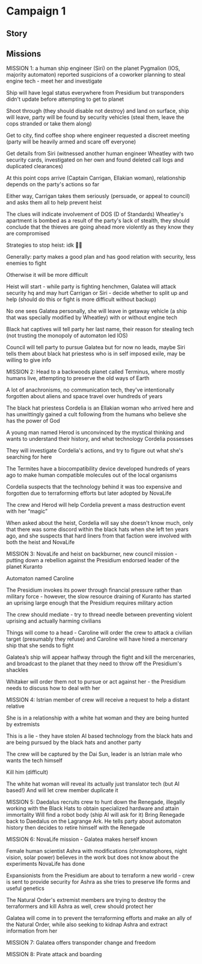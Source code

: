 # Campaign 1 

## Story

## Missions

MISSION 1: a human ship engineer (Siri) on the planet Pygmalion (IOS, majority automaton) reported suspicions of a coworker planning to steal engine tech - meet her and investigate

Ship will have legal status everywhere from Presidium but transponders didn't update before attempting to get to planet

Shoot through (they should disable not destroy) and land on surface, ship will leave, party will be found by security vehicles (steal them, leave the cops stranded or take them along)

Get to city, find coffee shop where engineer requested a discreet meeting (party will be heavily armed and scare off everyone)

Get details from Siri (witnessed another human engineer Wheatley with two security cards, investigated on her own and found deleted call logs and duplicated clearances)

At this point cops arrive (Captain Carrigan, Ellakian woman), relationship depends on the party's actions so far

Either way, Carrigan takes them seriously (persuade, or appeal to council) and asks them all to help prevent heist

The clues will indicate involvement of DOS (D of Standards) Wheatley's apartment is bombed as a result of the party's lack of stealth, they should conclude that the thieves are going ahead more violently as they know they are compromised

Strategies to stop heist: idk 🤷‍♂️ 

Generally: party makes a good plan and has good relation with security, less enemies to fight

Otherwise it will be more difficult

Heist will start - while party is fighting henchmen, Galatea will attack security hq and may hurt Carrigan or Siri - decide whether to split up and help (should do this or fight is more difficult without backup)

No one sees Galatea personally, she will leave in getaway vehicle (a ship that was specially modified by Wheatley) with or without engine tech

Black hat captives will tell party her last name, their reason for stealing tech (not trusting the monopoly of automaton led IOS)

Council will tell party to pursue Galatea but for now no leads, maybe Siri tells them about black hat priestess who is in self imposed exile, may be willing to give info


MISSION 2: Head to a backwoods planet called Terminus, where mostly humans live, attempting to preserve the old ways of Earth

A lot of anachronisms, no communication tech, they've intentionally forgotten about aliens and space travel over hundreds of years

The black hat priestess Cordelia is an Ellakian woman who arrived here and has unwittingly gained a cult following from the humans who believe she has the power of God

A young man named Herod is unconvinced by the mystical thinking and wants to understand their history, and what technology Cordelia possesses

They will investigate Cordelia's actions, and try to figure out what she's searching for here

The Termites have a biocompatibility device developed hundreds of years ago to make human compatible molecules out of the local organisms

Cordelia suspects that the technology behind it was too expensive and forgotten due to terraforming efforts but later adopted by NovaLife

The crew and Herod will help Cordelia prevent a mass destruction event with her “magic”

When asked about the heist, Cordelia will say she doesn't know much, only that there was some discord within the black hats when she left ten years ago, and she suspects that hard liners from that faction were involved with both the heist and NovaLife

MISSION 3: NovaLife and heist on backburner, new council mission - putting down a rebellion against the Presidium endorsed leader of the planet Kuranto

Automaton named Caroline

The Presidium invokes its power through financial pressure rather than military force - however, the slow resource draining of Kuranto has started an uprising large enough that the Presidium requires military action

The crew should mediate - try to thread needle between preventing violent uprising and actually harming civilians

Things will come to a head - Caroline will order the crew to attack a civilian target (presumably they refuse) and Caroline will have hired a mercenary ship that she sends to fight

Galatea’s ship will appear halfway through the fight and kill the mercenaries, and broadcast to the planet that they need to throw off the Presidium's shackles

Whitaker will order them not to pursue or act against her - the Presidium needs to discuss how to deal with her

MISSION 4: Istrian member of crew will receive a request to help a distant relative

She is in a relationship with a white hat woman and they are being hunted by extremists

This is a lie - they have stolen AI based technology from the black hats and are being pursued by the black hats and another party

The crew will be captured by the Dai Sun, leader is an Istrian male who wants the tech himself

Kill him (difficult)

The white hat woman will reveal its actually just translator tech (but AI based!) And will let crew member duplicate it

MISSION 5: Daedalus recruits crew to hunt down the Renegade, illegally working with the Black Hats to obtain specialized hardware and attain immortality
Will find a robot body (ship AI will ask for it)
Bring Renegade back to Daedalus on the Lagrange Ark. He tells party about automaton history then decides to retire himself with the Renegade

MISSION 6: NovaLife mission - Galatea makes herself known

Female human scientist Ashra with modifications (chromatophores, night vision, solar power) believes in the work but does not know about the experiments NovaLife has done

Expansionists from the Presidium are about to terraform a new world - crew is sent to provide security for Ashra as she tries to preserve life forms and useful genetics

The Natural Order's extremist members are trying to destroy the terraformers and kill Ashra as well, crew should protect her

Galatea will come in to prevent the terraforming efforts and make an ally of the Natural Order, while also seeking to kidnap Ashra and extract information from her


MISSION 7: Galatea offers transponder change and freedom

MISSION 8: Pirate attack and boarding

